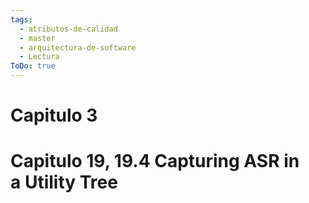 ```yaml
---
tags:
  - atributos-de-calidad
  - master
  - arquitectura-de-software
  - Lectura
ToDo: true
---
```

# Capitulo 3

# Capitulo 19, 19.4 Capturing ASR in a Utility Tree
